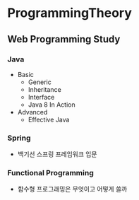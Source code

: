 # ProgrammingTheory

## Web Programming Study

### Java
  * Basic
    * Generic
    * Inheritance
    * Interface
    * Java 8 In Action
  * Advanced
    * Effective Java
### Spring
  * 백기선 스프링 프레임워크 입문
### Functional Programming
  * 함수형 프로그래밍은 무엇이고 어떻게 쓸까
